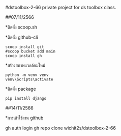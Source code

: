 #dstoolbox-2-66
private project for ds toolbox class.

##07/11/2566

  *ติดตั้ง scoop.sh

  *ติดตั้ง github-cli
  
    scoop install git
    #scoop bucket add main
    scoop install gh
  *สร้างสภาพแวดล้อมใหม่
  
    python -m venv venv
    venv\Scripts\activate
  *ติดตั้ง package
  
    pip install django
    
##14/11/2566

 *การเข้าใช้งาน github
 
 gh auth login
 gh repo clone wichit2s/dstoolbox-2-66
